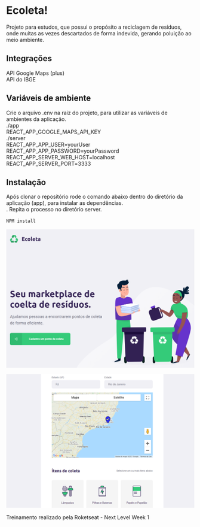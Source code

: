 # Ecoleta!

Projeto para estudos, que possui o propósito a reciclagem de resíduos, onde muitas as vezes 
descartados de forma indevida, gerando poluição ao meio ambiente.

## Integrações
API Google Maps (plus) <br />
API do IBGE

## Variáveis de ambiente
Crie o arquivo .env na raiz do projeto, para utilizar as variáveis de ambientes da aplicação.
<br />
./app
<br />
REACT_APP_GOOGLE_MAPS_API_KEY
<br />
./server
<br />
REACT_APP_APP_USER=yourUser <br />
REACT_APP_APP_PASSWORD=yourPassword <br />
REACT_APP_SERVER_WEB_HOST=localhost <br />
REACT_APP_SERVER_PORT=3333 <br />

## Instalação
Após clonar o repositório rode o comando abaixo dentro do diretório da aplicação (app), para instalar as dependências.
<br />. Repita o processo no diretório server.
```bash
NPM install
```

![Print sreen](https://github.com/givisiez/ecoleta/blob/main/app/public/images/layout-home.png?raw=true)


![Print sreen](https://github.com/givisiez/ecoleta/blob/main/app/public/images/layout-form.png?raw=true)

Treinamento realizado pela Roketseat - Next Level Week 1